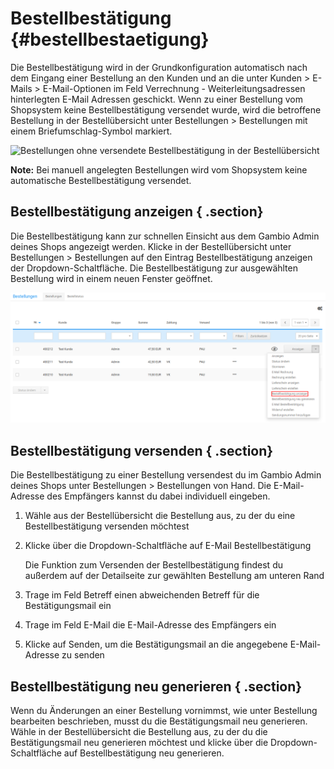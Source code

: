 # Bestellbestätigung {#bestellbestaetigung}

Die Bestellbestätigung wird in der Grundkonfiguration automatisch nach dem Eingang einer Bestellung an den Kunden und an die unter Kunden \> E-Mails \> E-Mail-Optionen im Feld Verrechnung - Weiterleitungsadressen hinterlegten E-Mail Adressen geschickt. Wenn zu einer Bestellung vom Shopsystem keine Bestellbestätigung versendet wurde, wird die betroffene Bestellung in der Bestellübersicht unter Bestellungen \> Bestellungen mit einem Briefumschlag-Symbol markiert.

![](Bilder/bestaetigungNichtVersendet_.png "Bestellungen ohne versendete Bestellbestätigung in der
      Bestellübersicht")

**Note:** Bei manuell angelegten Bestellungen wird vom Shopsystem keine automatische Bestellbestätigung versendet.

## Bestellbestätigung anzeigen { .section}

Die Bestellbestätigung kann zur schnellen Einsicht aus dem Gambio Admin deines Shops angezeigt werden. Klicke in der Bestellübersicht unter Bestellungen \> Bestellungen auf den Eintrag Bestellbestätigung anzeigen der Dropdown-Schaltfläche. Die Bestellbestätigung zur ausgewählten Bestellung wird in einem neuen Fenster geöffnet.

![](Bilder/BestellungenDropdown_BestellbestaetigungAnzeigen.png "Dropdown-Schaltfläche")

## Bestellbestätigung versenden { .section}

Die Bestellbestätigung zu einer Bestellung versendest du im Gambio Admin deines Shops unter Bestellungen \> Bestellungen von Hand. Die E-Mail-Adresse des Empfängers kannst du dabei individuell eingeben.

1.  Wähle aus der Bestellübersicht die Bestellung aus, zu der du eine Bestellbestätigung versenden möchtest
2.  Klicke über die Dropdown-Schaltfläche auf E-Mail Bestellbestätigung

    Die Funktion zum Versenden der Bestellbestätigung findest du außerdem auf der Detailseite zur gewählten Bestellung am unteren Rand

3.  Trage im Feld Betreff einen abweichenden Betreff für die Bestätigungsmail ein
4.  Trage im Feld E-Mail die E-Mail-Adresse des Empfängers ein
5.  Klicke auf Senden, um die Bestätigungsmail an die angegebene E-Mail-Adresse zu senden

## Bestellbestätigung neu generieren { .section}

Wenn du Änderungen an einer Bestellung vornimmst, wie unter Bestellung bearbeiten beschrieben, musst du die Bestätigungsmail neu generieren. Wähle in der Bestellübersicht die Bestellung aus, zu der du die Bestätigungsmail neu generieren möchtest und klicke über die Dropdown-Schaltfläche auf Bestellbestätigung neu generieren.



